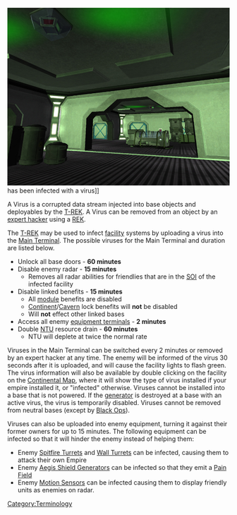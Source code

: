 ![](images/InfectedFacilityLighting.jpg "fig:InfectedFacilityLighting.jpg") has
been infected with a virus\]\]

A Virus is a corrupted data stream injected into base objects and
deployables by the [T-REK](T-REK.md). A Virus can be removed
from an object by an [expert hacker](Expert_Hacking.md) using a
[REK](Remote_Electronics_Kit.md).

The [T-REK](T-REK.md) may be used to infect
[facility](facility.md) systems by uploading a virus into the
[Main Terminal](Main_Terminal.md). The possible viruses for the
Main Terminal and duration are listed below.

- Unlock all base doors - **60 minutes**
- Disable enemy radar - **15 minutes**
  - Removes all radar abilities for friendlies that are in the
    [SOI](Sphere_of_Influence.md) of the infected facility
- Disable linked benefits - **15 minutes**
  - All [module](module.md) benefits are disabled
  - [Continent](Continent.md)/[Cavern](Caverns.md)
    lock benefits will **not** be disabled
  - Will **not** effect other linked bases
- Access all enemy [equipment
  terminals](equipment_terminal.md) - **2 minutes**
- Double [NTU](NTU.md) resource drain - **60 minutes**
  - NTU will deplete at twice the normal rate

Viruses in the Main Terminal can be switched every 2 minutes or removed
by an expert hacker at any time. The enemy will be informed of the virus
30 seconds after it is uploaded, and will cause the facility lights to
flash green. The virus information will also be available by double
clicking on the facility on the [Continental
Map](Continental_Map.md), where it will show the type of virus
installed if your empire installed it, or "infected" otherwise. Viruses
cannot be installed into a base that is not powered. If the
[generator](generator.md) is destroyed at a base with an active
virus, the virus is temporarily disabled. Viruses cannot be removed from
neutral bases (except by [Black Ops](Black_Ops.md)).

Viruses can also be uploaded into enemy equipment, turning it against
their former owners for up to 15 minutes. The following equipment can be
infected so that it will hinder the enemy instead of helping them:

- Enemy [Spitfire Turrets](Spitfire_Turret.md) and [Wall
  Turrets](Phalanx.md) can be infected, causing them to
  attack their own Empire
- Enemy [Aegis Shield Generators](Aegis_Shield_Generator.md)
  can be infected so that they emit a [Pain
  Field](Pain_Field.md)
- Enemy [Motion Sensors](Motion_Sensor.md) can be infected
  causing them to display friendly units as enemies on radar.

[Category:Terminology](Category:Terminology.md)
